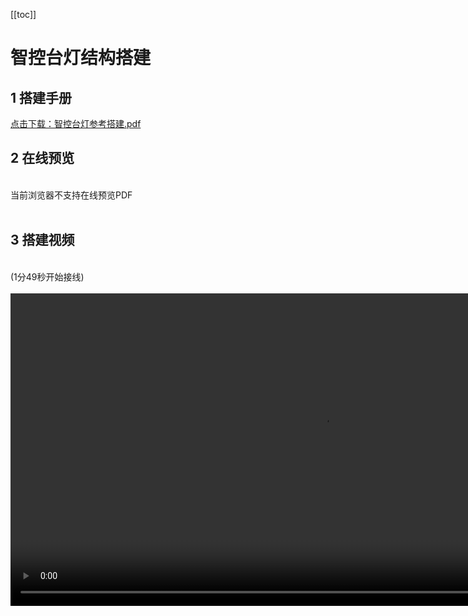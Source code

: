 [[toc]]

# 智控台灯结构搭建
## 1 搭建手册

<a href="/tutorial/cfdsx/pdf/智控台灯参考搭建.pdf">点击下载：智控台灯参考搭建.pdf</a>

## 2 在线预览
<br>
<object data="/tutorial/cfdsx/pdf/智控台灯参考搭建.pdf" type="application/pdf" width=1200 height=800 name="智控台灯参考搭建">
当前浏览器不支持在线预览PDF
</object>
<br>
<br>

## 3 搭建视频
<br>
(1分49秒开始接线)
<br>
<br>
<video src="https://assets.cfunworld.com/%E8%A7%86%E9%A2%91/%E5%A4%A7%E5%B8%88%E5%85%84/%E6%90%AD%E5%BB%BA/%E6%99%BA%E6%8E%A7%E5%8F%B0%E7%81%AF%E6%90%AD%E5%BB%BA.mp4" controls width="1000" />